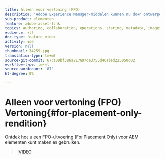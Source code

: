 ```yaml
---
title: Alleen voor vertoning (FPO)
description: 'Adobe Experience Manager-middelen kunnen nu door ontwerpers en creatieve gebruikers worden gebruikt in hun favoriete Adobe Creative Cloud-bureaubladtoepassingen. Adobe Asset Link-extensie voor Adobe Creative Cloud Enterprise breidt de mogelijkheid uit om metagegevens van AEM middelen in Creative Cloud-gereedschappen, zoals Adobe Photoshop, InDesign en Illustrator, te zoeken en te zoeken, te sorteren, voor te vertonen, te uploaden, uit te checken, te wijzigen, in te checken en weer te geven. '
sub-product: elementen
feature: adobe-asset-link
topics: authoring, collaboration, operations, sharing, metadata, images, operations, renditions
audience: all
doc-type: feature video
activity: use
version: null
thumbnail: 34259.jpg
translation-type: tm+mt
source-git-commit: 67ca08bf386a217807da3755d46abed225050d02
workflow-type: tm+mt
source-wordcount: '87'
ht-degree: 0%

---
```



# Alleen voor vertoning (FPO) Vertoning{#for-placement-only-rendition}

Ontdek hoe u een FPO-uitvoering (For Placement Only) voor AEM elementen kunt maken en gebruiken.

>[!VIDEO](https://video.tv.adobe.com/v/34259/?quality=12)